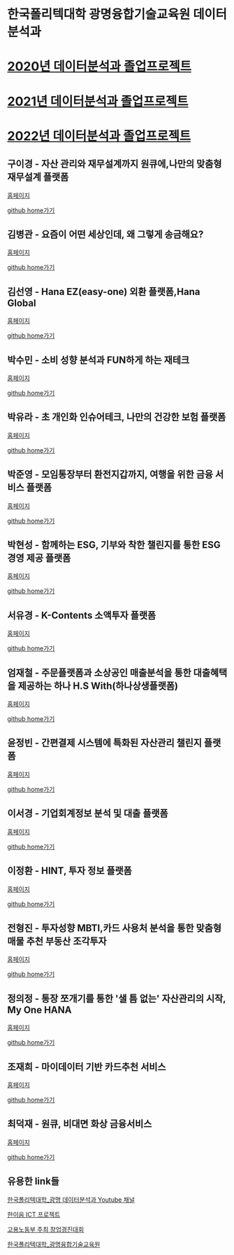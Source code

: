 
# 한국폴리텍대학 광명융합기술교육원 데이터분석과

# <a href="https://koposoftware.github.io/2020">2020년 데이터분석과 졸업프로젝트</a>
# <a href="https://koposoftware.github.io/2021">2021년 데이터분석과 졸업프로젝트</a> 
# <a href="https://koposoftware.github.io/2022">2022년 데이터분석과 졸업프로젝트</a>

## 구이경 - 자산 관리와 재무설계까지 원큐에,나만의 맞춤형 재무설계 플랫폼
<p><a href="https://koposoftware.github.io/2022_1_ekkoo">홈페이지</a></p>
<p><a href="https://github.com/koposoftware/2022_1_ekkoo">github home가기</a></p>


## 김병관 -	요즘이 어떤 세상인데, 왜 그렇게 송금해요? 
<p><a href="https://koposoftware.github.io/2022_2_bgkim">홈페이지</a></p>
<p><a href="https://github.com/koposoftware/2022_2_bgkim">github home가기</a></p>


## 김선영 -	Hana EZ(easy-one) 외환 플랫폼,Hana Global 
<p><a href="https://koposoftware.github.io/2022_3_sykim">홈페이지</a></p>
<p><a href="https://github.com/koposoftware/2022_3_sykim">github home가기</a></p>


## 박수민 - 소비 성향 분석과 FUN하게 하는 재테크 
<p><a href="https://koposoftware.github.io/2022_4_smpark">홈페이지</a></p>
<p><a href="https://github.com/koposoftware/2022_4_smpark">github home가기</a></p>


## 박유라 - 초 개인화 인슈어테크, 나만의 건강한 보험 플랫폼 
<p><a href="https://koposoftware.github.io/2022_5_yrpark">홈페이지</a></p>
<p><a href="https://github.com/koposoftware/2022_5_yrpark">github home가기</a></p>


## 박준영 - 모임통장부터 환전지갑까지, 여행을 위한 금융 서비스 플랫폼
<p><a href="https://koposoftware.github.io/2022_6_jypark">홈페이지</a></p>
<p><a href="https://github.com/koposoftware/2022_6_jypark">github home가기</a></p>


## 박현성 - 함께하는 ESG, 기부와 착한 챌린지를 통한 ESG 경영 제공 플랫폼
<p><a href="https://koposoftware.github.io/2022_7_hspark">홈페이지</a></p>
<p><a href="https://github.com/koposoftware/2022_7_hspark">github home가기</a></p>


## 서유경 - K-Contents 소액투자 플랫폼
<p><a href="https://koposoftware.github.io/2022_8_ykseo">홈페이지</a></p>
<p><a href="https://github.com/koposoftware/2022_8_ykseo">github home가기</a></p>


## 엄재철 - 주문플랫폼과 소상공인 매출분석을 통한 대출혜택을 제공하는 하나 H.S With(하나상생플랫폼)
<p><a href="https://koposoftware.github.io/2022_9_jcum">홈페이지</a></p>
<p><a href="https://github.com/koposoftware/2022_9_jcum">github home가기</a></p>


## 윤정빈 - 간편결제 시스템에 특화된 자산관리 챌린지 플랫폼
<p><a href="https://koposoftware.github.io/2022_10_jbyoon">홈페이지</a></p>
<p><a href="https://github.com/koposoftware/2022_10_jbyoon">github home가기</a></p>


## 이서경 - 기업회계정보 분석 및 대출 플랫폼
<p><a href="https://koposoftware.github.io/2022_11_sklee">홈페이지</a></p>
<p><a href="https://github.com/koposoftware/2022_11_sklee">github home가기</a></p>


## 이정환 - HINT, 투자 정보 플랫폼
<p><a href="https://koposoftware.github.io/2022_12_jhlee">홈페이지</a></p>
<p><a href="https://github.com/koposoftware/2022_12_jhlee">github home가기</a></p>


## 전형진 - 투자성향 MBTI,카드 사용처 분석을 통한 맞춤형 매물 추천 부동산 조각투자 
<p><a href="https://koposoftware.github.io/2022_13_hjjeon">홈페이지</a></p>
<p><a href="https://github.com/koposoftware/2022_13_hjjeon">github home가기</a></p>


## 정의정 -	통장 쪼개기를 통한 '샐 틈 없는' 자산관리의 시작, My One HANA
<p><a href="https://koposoftware.github.io/2022_14_ujjeong">홈페이지</a></p>
<p><a href="https://github.com/koposoftware/2022_14_ujjeong">github home가기</a></p>


## 조재희 - 마이데이터 기반 카드추천 서비스 
<p><a href="https://koposoftware.github.io/2022_15_jhjo">홈페이지</a></p>
<p><a href="https://github.com/koposoftware/2022_15_jhjo">github home가기</a></p>


## 최덕재 -	원큐, 비대면 화상 금융서비스
<p><a href="https://koposoftware.github.io/2022_16_djchoi">홈페이지</a></p>
<p><a href="https://github.com/koposoftware/2022_16_djchoi">github home가기</a></p>


## 유용한 link들 
<p><a href="https://www.youtube.com/channel/UCwTOdBeKnZo83qTpqc8-rTQ/featured?view_as=subscriber">한국폴리텍대학_광명 데이터분석과 Youtube 채널</a></p>
<p><a href="https://www.hanium.or.kr/">한이음 ICT 프로젝트 </a></p>
<p><a href="http://www.kopostartup.or.kr/">고용노동부 주최 창업경진대회 </a></p>
<p><a href="https://www.kopo.ac.kr/gm">한국폴리텍대학_광명융합기술교육원</a></p> 

